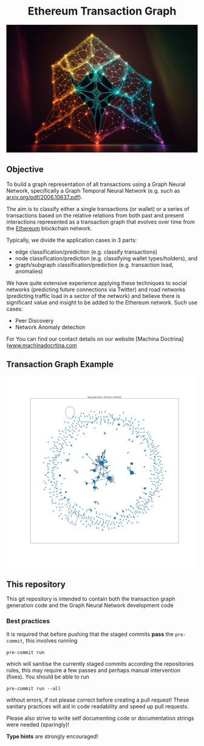 <h1 align="center"> Ethereum Transaction Graph</h1>

<p align="center">
    <img src="assets/Ethereum_Graph.png">
</p>

## Objective

To build a graph representation of all transactions using a Graph Neural Network, specifically a Graph Temporal
Neural Network (e.g. such as [arxiv.org/pdf/2006.10637.pdf](https://arxiv.org/pdf/2006.10637.pdf)).

The aim is to classify either a single transactions (or wallet) or a series of transactions based on the relative
relations from both past and present interactions represented as a transaction graph that evolves over time from the
[Ethereum](https://ethereum.org/en/) blockchain network.

Typically, we divide the application cases in 3 parts:
 - edge classification/prediction (e.g. classify transactions)
 - node classification/prediction (e.g. classifying wallet types/holders), and
 - graph/subgraph classification/prediction (e.g. transaction load, anomalies)

We have quite extensive experience applying these techniques to social networks (predicting future connections
via Twitter) and road networks (predicting traffic load in a sector of the network) and believe there is significant
value and insight to be added to the Ethereum network. Such use cases:

 - Peer Discovery
 - Network Anomaly detection

For You can find our contact details on our website [Machina Doctrina](www.machinadocrtina.com

## Transaction Graph Example
<p align="center">
    <img src="assets/graph_16534182:16534192.png">
</p>

## This repository
This git repository is intended to contain both the transaction graph generation code and the Graph Neural Network
development code

### Best practices
It is required that before pushing that the staged commits __pass__ the `pre-commit`, this involves running

    pre-commit run

which will sanitise the currently staged commits according the repositories rules, this may require a few passes and
perhaps manual intervention (fixes). You should be able to run

    pre-commit run --all

without errors, if not please correct before creating a pull request!
These sanitary practices will aid in code readability and speed up pull requests.

Please also strive to write self documenting code or documentation strings were needed (sparingly)!

__Type hints__ are strongly encouraged!
